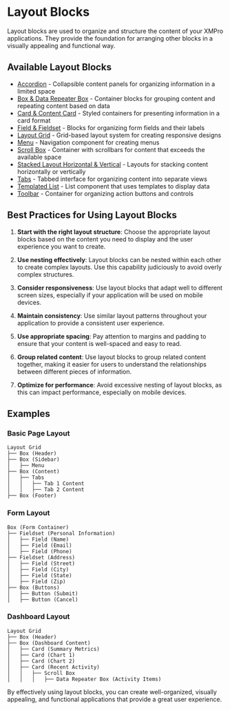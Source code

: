 # Layout Blocks

Layout blocks are used to organize and structure the content of your XMPro applications. They provide the foundation for arranging other blocks in a visually appealing and functional way.

## Available Layout Blocks

- [Accordion](accordion.md) - Collapsible content panels for organizing information in a limited space
- [Box & Data Repeater Box](box-and-data-repeater-box.md) - Container blocks for grouping content and repeating content based on data
- [Card & Content Card](card-and-content-card.md) - Styled containers for presenting information in a card format
- [Field & Fieldset](field-and-fieldset.md) - Blocks for organizing form fields and their labels
- [Layout Grid](layout-grid.md) - Grid-based layout system for creating responsive designs
- [Menu](menu.md) - Navigation component for creating menus
- [Scroll Box](scroll-box.md) - Container with scrollbars for content that exceeds the available space
- [Stacked Layout Horizontal & Vertical](horizontal-and-vertical-stacked-layouts.md) - Layouts for stacking content horizontally or vertically
- [Tabs](tabs.md) - Tabbed interface for organizing content into separate views
- [Templated List](templated-list.md) - List component that uses templates to display data
- [Toolbar](toolbar.md) - Container for organizing action buttons and controls

## Best Practices for Using Layout Blocks

1. **Start with the right layout structure**: Choose the appropriate layout blocks based on the content you need to display and the user experience you want to create.

2. **Use nesting effectively**: Layout blocks can be nested within each other to create complex layouts. Use this capability judiciously to avoid overly complex structures.

3. **Consider responsiveness**: Use layout blocks that adapt well to different screen sizes, especially if your application will be used on mobile devices.

4. **Maintain consistency**: Use similar layout patterns throughout your application to provide a consistent user experience.

5. **Use appropriate spacing**: Pay attention to margins and padding to ensure that your content is well-spaced and easy to read.

6. **Group related content**: Use layout blocks to group related content together, making it easier for users to understand the relationships between different pieces of information.

7. **Optimize for performance**: Avoid excessive nesting of layout blocks, as this can impact performance, especially on mobile devices.

## Examples

### Basic Page Layout

```
Layout Grid
├── Box (Header)
├── Box (Sidebar)
│   ├── Menu
├── Box (Content)
│   ├── Tabs
│   │   ├── Tab 1 Content
│   │   ├── Tab 2 Content
├── Box (Footer)
```

### Form Layout

```
Box (Form Container)
├── Fieldset (Personal Information)
│   ├── Field (Name)
│   ├── Field (Email)
│   ├── Field (Phone)
├── Fieldset (Address)
│   ├── Field (Street)
│   ├── Field (City)
│   ├── Field (State)
│   ├── Field (Zip)
├── Box (Buttons)
│   ├── Button (Submit)
│   ├── Button (Cancel)
```

### Dashboard Layout

```
Layout Grid
├── Box (Header)
├── Box (Dashboard Content)
│   ├── Card (Summary Metrics)
│   ├── Card (Chart 1)
│   ├── Card (Chart 2)
│   ├── Card (Recent Activity)
│   │   ├── Scroll Box
│   │   │   ├── Data Repeater Box (Activity Items)
```

By effectively using layout blocks, you can create well-organized, visually appealing, and functional applications that provide a great user experience.
